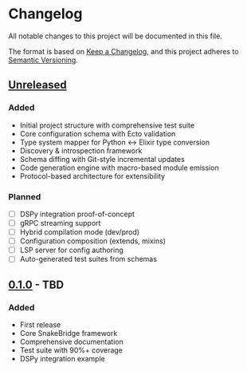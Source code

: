 # Changelog

All notable changes to this project will be documented in this file.

The format is based on [Keep a Changelog](https://keepachangelog.com/en/1.0.0/),
and this project adheres to [Semantic Versioning](https://semver.org/spec/v2.0.0.html).

## [Unreleased]

### Added
- Initial project structure with comprehensive test suite
- Core configuration schema with Ecto validation
- Type system mapper for Python ↔ Elixir type conversion
- Discovery & introspection framework
- Schema diffing with Git-style incremental updates
- Code generation engine with macro-based module emission
- Protocol-based architecture for extensibility

### Planned
- [ ] DSPy integration proof-of-concept
- [ ] gRPC streaming support
- [ ] Hybrid compilation mode (dev/prod)
- [ ] Configuration composition (extends, mixins)
- [ ] LSP server for config authoring
- [ ] Auto-generated test suites from schemas

## [0.1.0] - TBD

### Added
- First release
- Core SnakeBridge framework
- Comprehensive documentation
- Test suite with 90%+ coverage
- DSPy integration example

[Unreleased]: https://github.com/nshkrdotcom/snakebridge/compare/v0.1.0...HEAD
[0.1.0]: https://github.com/nshkrdotcom/snakebridge/releases/tag/v0.1.0
